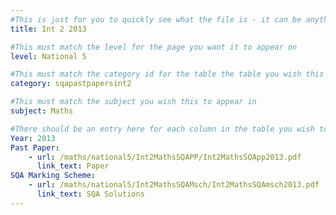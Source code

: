 ```yaml
---
#This is just for you to quickly see what the file is - it can be anything you want
title: Int 2 2013

#This must match the level for the page you want it to appear on
level: National 5

#This must match the category id for the table the table you wish this to appear in
category: sqapastpapersint2

#This must match the subject you wish this to appear in
subject: Maths

#There should be an entry here for each column in the table you wish to populate:
Year: 2013
Past Paper:
    - url: /maths/national5/Int2MathsSQAPP/Int2MathsSQApp2013.pdf
      link_text: Paper
SQA Marking Scheme:
    - url: /maths/national5/Int2MathsSQAMsch/Int2MathsSQAmsch2013.pdf
      link_text: SQA Solutions
---
```


